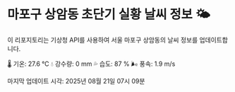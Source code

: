 
# 마포구 상암동 초단기 실황 날씨 정보 🌤️

이 리포지토리는 기상청 API를 사용하여 서울 마포구 상암동의 날씨 정보를 업데이트합니다. 

🌡️ 기온: 27.6 ℃
💧 강수량: 0 mm
💦 습도: 87 %
🌬️ 풍속: 1.9 m/s

마지막 업데이트 시각: 2025년 08월 21일 07시 09분    
